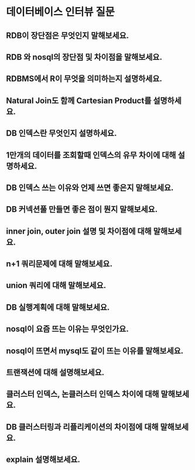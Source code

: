 # 데이터베이스 인터뷰 질문

## RDB이 장단점은 무엇인지 말해보세요.

## RDB 와 nosql의 장단점 및 차이점을 말해보세요.

## RDBMS에서 R이 무엇을 의미하는지 설명하세요.

## Natural Join도 함께 Cartesian Product를 설명하세요.

## DB 인덱스란 무엇인지 설명하세요.

## 1만개의 데이터를 조회할때 인덱스의 유무 차이에 대해 설명하세요.

## DB 인덱스 쓰는 이유와 언제 쓰면 좋은지 말해보세요.

## DB 커넥션풀 만들면 좋은 점이 뭔지 말해보세요.

## inner join, outer join 설명 및 차이점에 대해 말해보세요.

## n+1 쿼리문제에 대해 말해보세요.

## union 쿼리에 대해 말해보세요.

## DB 실행계획에 대해 말해보세요.

## nosql이 요즘 뜨는 이유는 무엇인가요.

## nosql이 뜨면서 mysql도 같이 뜨는 이유를 말해보세요.

## 트랜잭션에 대해 설명해보세요.

## 클러스터 인덱스, 논클러스터 인덱스 차이에 대해 말해보세요.

## DB 클러스터링과 리플리케이션의 차이점에 대해 말해보세요.

## explain 설명해보세요.
